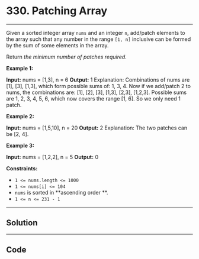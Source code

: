 # 330. Patching Array

---

Given a sorted integer array `nums` and an integer `n`, add/patch elements to the array such that any number in the range `[1, n]` inclusive can be formed by the sum of some elements in the array.

Return _the minimum number of patches required_.

 

**Example 1:**


**Input:** nums = [1,3], n = 6
**Output:** 1
Explanation:
Combinations of nums are [1], [3], [1,3], which form possible sums of: 1, 3, 4.
Now if we add/patch 2 to nums, the combinations are: [1], [2], [3], [1,3], [2,3], [1,2,3].
Possible sums are 1, 2, 3, 4, 5, 6, which now covers the range [1, 6].
So we only need 1 patch.


**Example 2:**


**Input:** nums = [1,5,10], n = 20
**Output:** 2
Explanation: The two patches can be [2, 4].


**Example 3:**


**Input:** nums = [1,2,2], n = 5
**Output:** 0


 

**Constraints:**

  * `1 <= nums.length <= 1000`
  * `1 <= nums[i] <= 104`
  * `nums` is sorted in **ascending order **.
  * `1 <= n <= 231 - 1`

---

## Solution



---

## Code
```python


```
